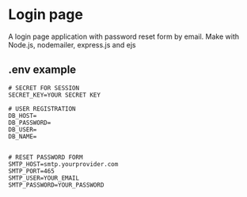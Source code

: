 # Login page
A login page application with password reset form by email. Make with Node.js, nodemailer, express.js and ejs

## .env example
```env
# SECRET FOR SESSION 
SECRET_KEY=YOUR SECRET KEY

# USER REGISTRATION 
DB_HOST=
DB_PASSWORD=
DB_USER=
DB_NAME=


# RESET PASSWORD FORM
SMTP_HOST=smtp.yourprovider.com
SMTP_PORT=465
SMTP_USER=YOUR_EMAIL
SMTP_PASSWORD=YOUR_PASSWORD
```
